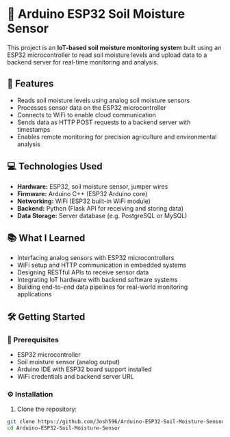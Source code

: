 # 🌱 Arduino ESP32 Soil Moisture Sensor

This project is an **IoT-based soil moisture monitoring system** built using an ESP32 microcontroller to read soil moisture levels and upload data to a backend server for real-time monitoring and analysis.

## 🚀 Features

- Reads soil moisture levels using analog soil moisture sensors
- Processes sensor data on the ESP32 microcontroller
- Connects to WiFi to enable cloud communication
- Sends data as HTTP POST requests to a backend server with timestamps
- Enables remote monitoring for precision agriculture and environmental analysis

## 💻 Technologies Used

- **Hardware:** ESP32, soil moisture sensor, jumper wires
- **Firmware:** Arduino C++ (ESP32 Arduino core)
- **Networking:** WiFi (ESP32 built-in WiFi module)
- **Backend:** Python (Flask API for receiving and storing data)
- **Data Storage:** Server database (e.g. PostgreSQL or MySQL)

## 📚 What I Learned

- Interfacing analog sensors with ESP32 microcontrollers
- WiFi setup and HTTP communication in embedded systems
- Designing RESTful APIs to receive sensor data
- Integrating IoT hardware with backend software systems
- Building end-to-end data pipelines for real-world monitoring applications

## 🛠️ Getting Started

### 🔧 Prerequisites

- ESP32 microcontroller
- Soil moisture sensor (analog output)
- Arduino IDE with ESP32 board support installed
- WiFi credentials and backend server URL

### ⚙️ Installation

1. Clone the repository:

```bash
git clone https://github.com/Josh596/Arduino-ESP32-Soil-Moisture-Sensor.git
cd Arduino-ESP32-Soil-Moisture-Sensor
